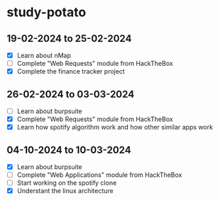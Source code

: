 # study-potato

## 19-02-2024 to 25-02-2024
- [x] Learn about nMap
- [ ] Complete "Web Requests" module from HackTheBox
- [x] Complete the finance tracker project

## 26-02-2024 to 03-03-2024
- [ ] Learn about burpsuite
- [x] Complete "Web Requests" module from HackTheBox
- [x] Learn how spotify algorithm work and how other similar apps work

## 04-10-2024 to 10-03-2024
- [x] Learn about burpsuite
- [ ] Complete "Web Applications" module from HackTheBox
- [ ] Start working on the spotify clone
- [X] Understant the linux architecture
